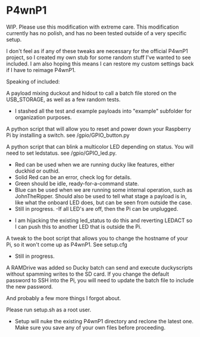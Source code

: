 # P4wnP1

WIP. Please use this modification with extreme care. This modification currently has no polish, and has no been tested outside of a very specific setup.

I don't feel as if any of these tweaks are necessary for the official P4wnP1 project, so I created my own stub for some random
stuff I've wanted to see included. I am also hoping this means I can restore my custom settings back if I have to reimage P4wnP1.

Speaking of included:

A payload mixing duckout and hidout to call a batch file stored on the USB_STORAGE, as well as a few random tests.
- I stashed all the test and example payloads into "example" subfolder for organization purposes.

A python script that will allow you to reset and power down your Raspberry Pi by installing a switch. see /gpio/GPIO_button.py

A python script that can blink a multicolor LED depending on status. You will need to set ledstatus. see /gpio/GPIO_led.py.
 - Red can be used when we are running ducky like features, either duckhid or outhid.
 - Solid Red can be an error, check log for details.
 - Green should be idle, ready-for-a-command state.
- Blue can be used when we are running some internal operation, such as JohnTheRipper. Should also be used to tell what stage a payload is in, like what the onboard LED does, but can be seen from outside the case.
- Still in progress.
-If all LED's are off, then the Pi can be unplugged.
* I am hijacking the existing led_status to do this and reverting LEDACT so I can push this to another LED that is outside the Pi.

A tweak to the boot script that allows you to change the hostname of your Pi, so it won't come up as P4wnP1. See setup.cfg
 - Still in progress.

A RAMDrive was added so Ducky batch can send and execute duckyscripts without spamming writes to the SD card. If you change the default password to SSH into the Pi, you will need to update the batch file to include the new password.

And probably a few more things I forgot about.

Please run setup.sh as a root user.
* Setup will nuke the existing P4wnP1 directory and reclone the latest one. Make sure you save any of your own files before proceeding.
